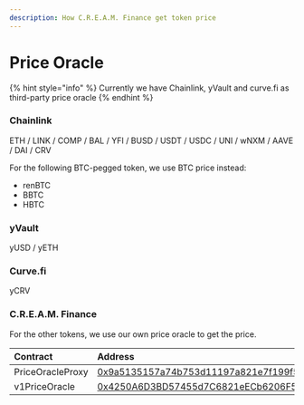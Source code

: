 ```yaml
---
description: How C.R.E.A.M. Finance get token price
---
```


# Price Oracle

{% hint style="info" %}
Currently we have Chainlink, yVault and curve.fi as third-party price oracle
{% endhint %}

### Chainlink

ETH / LINK / COMP / BAL / YFI / BUSD / USDT / USDC / UNI / wNXM / AAVE / DAI / CRV

For the following BTC-pegged token, we use BTC price instead:

* renBTC
* BBTC
* HBTC

### yVault

yUSD / yETH

### Curve.fi

yCRV

### C.R.E.A.M. Finance

For the other tokens, we use our own price oracle to get the price.

| Contract | Address |
| :--- | :--- |
| PriceOracleProxy | [0x9a5135157a74b753d11197a821e7f199f5b2fed0](https://etherscan.io/address/0x9a5135157a74b753d11197a821e7f199f5b2fed0) |
| v1PriceOracle | [0x4250A6D3BD57455d7C6821eECb6206F507576cD2](https://etherscan.io/address/0x4250A6D3BD57455d7C6821eECb6206F507576cD2) |

